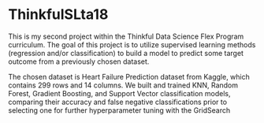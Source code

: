 # ThinkfulSLta18

This is my second project within the Thinkful Data Science Flex Program curriculum. The goal of
this project is to utilize supervised learning methods (regression and/or classification) to build
a model to predict some target outcome from a previously chosen dataset.

The chosen dataset is Heart Failure Prediction dataset from Kaggle, which contains 299 rows and 14 columns. We 
built and trained KNN, Random Forest, Gradient Boosting, and Support Vector classification models, comparing their
accuracy and false negative classifications prior to selecting one for further hyperparameter tuning with the GridSearch 
